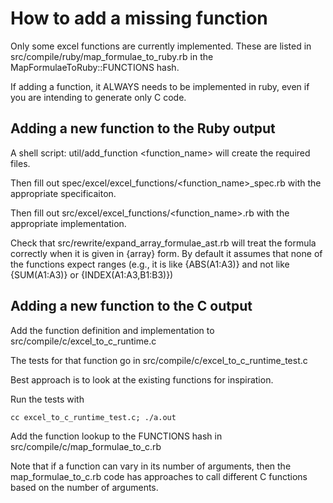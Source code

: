 # How to add a missing function

Only some excel functions are currently implemented. These are listed in src/compile/ruby/map_formulae_to_ruby.rb in the MapFormulaeToRuby::FUNCTIONS hash.

If adding a function, it ALWAYS needs to be implemented in ruby, even if you are intending to generate only C code.

## Adding a new function to the Ruby output

A shell script: util/add_function <function_name> will create the required files. 

Then fill out spec/excel/excel_functions/<function_name>_spec.rb with the appropriate specificaiton.

Then fill out src/excel/excel_functions/<function_name>.rb with the appropriate implementation.

Check that src/rewrite/expand_array_formulae_ast.rb will treat the formula correctly when it is given in {array} form. By default it assumes that none of the functions expect ranges (e.g., it is like {ABS(A1:A3)} and not like {SUM(A1:A3)} or {INDEX(A1:A3,B1:B3)})

## Adding a new function to the C output

Add the function definition and implementation to src/compile/c/excel_to_c_runtime.c

The tests for that function go in src/compile/c/excel_to_c_runtime_test.c

Best approach is to look at the existing functions for inspiration.

Run the tests with

    cc excel_to_c_runtime_test.c; ./a.out

Add the function lookup to the FUNCTIONS hash in src/compile/c/map_formulae_to_c.rb

Note that if a function can vary in its number of arguments, then the map_formulae_to_c.rb code has approaches to call different C functions based on the number of arguments. 

